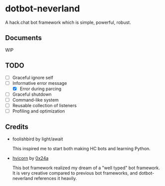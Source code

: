 # dotbot-neverland

A hack.chat bot framework which is simple, powerful, robust.

## Documents

WIP

## TODO

- [ ] Graceful ignore self
- [ ] Informative error message
  - [x] Error during parcing 
- [ ] Graceful shutdown
- [ ] Command-like system
- [ ] Reusable collection of listeners
- [ ] Profiling and optimization

## Credits

- foolishbird by light/await

  This inspired me to start both making HC bots and learning Python.

- [hvicorn](https://github.com/Hiyoteam/hvicorn) by [0x24a](https://github.com/0x24a)

  This bot framework realized my dream of a "well typed" bot framework. It is very creative compared to previous bot frameworks, and dotbot-neverland references it heavily.

